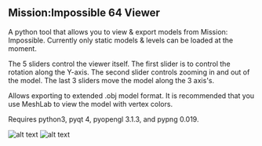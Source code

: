 ## Mission:Impossible 64 Viewer

A python tool that allows you to view & export models from Mission: Impossible. Currently only static models & levels can be loaded at the moment.

The 5 sliders control the viewer itself. The first slider is to control the rotation along the Y-axis. The second slider controls zooming in and out of the model. The last 3 sliders move the model along the 3 axis's.

Allows exporting to extended .obj model format. It is recommended that you use MeshLab to view the model with vertex colors.

Requires python3, pyqt 4, pyopengl 3.1.3, and pypng 0.019.

![alt text](https://i.imgur.com/J4TpinM.png)
![alt text](https://i.imgur.com/YHNGGr6.png)

